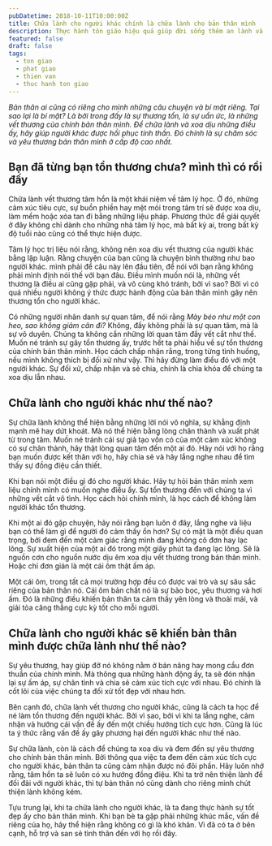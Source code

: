 ```yaml
---
pubDatetime: 2018-10-11T10:00:00Z
title: Chữa lành cho người khác chính là chữa lành cho bản thân mình
description: Thực hành tôn giáo hiệu quả giúp đời sống thêm an lành và hạnh phúc, giác ngộ nhiều điều hữu ích để đem lại năng lượng tích cực cho bản thân, và giá trị đẹp cho cộng đồng.
featured: false
draft: false
tags:
  - ton giao
  - phat giao
  - thien van
  - thuc hanh ton giao
---
```


_Bản thân ai cũng có riêng cho mình những câu chuyện và bí mật riêng. Tại sao lại là bí mật? Là bởi trong đấy là sự thương tổn, là sự uẩn ức, là những vết thương của chính bản thân mình. Để chữa lành và xoa dịu những điều ấy, hãy giúp người khác được hồi phục tinh thần. Đó chính là sự chăm sóc và yêu thương bản thân mình ở cấp độ cao nhất._

## Bạn đã từng bạn tổn thương chưa? mình thì có rồi đấy

Chữa lành vết thương tâm hồn là một khái niệm về tâm lý học. Ở đó, những cảm xúc tiêu cực, sự buồn phiền hay mệt mỏi trong tâm trí sẽ được xoa dịu, làm mềm hoặc xóa tan đi bằng những liệu pháp. Phương thức để giải quyết ở đây không chỉ dành cho những nhà tâm lý học, mà bất kỳ ai, trong bất kỳ độ tuổi nào cũng có thể thực hiện được.

Tâm lý học trị liệu nói rằng, không nên xoa dịu vết thương của người khác bằng lập luận. Rằng chuyện của bạn cũng là chuyện bình thường như bao người khác. mình phải để câu này lên đầu tiên, để nói với bạn rằng không phải mình định nói thế với bạn đâu. Điều mình muốn nói là, những vết thương là điều ai cũng gặp phải, và vô cùng khó tránh, bởi vì sao? Bởi vì có quá nhiều người không ý thức được hành động của bản thân mình gây nên thương tổn cho người khác.

Có những người nhân danh sự quan tâm, để nói rằng _Mày béo như một con heo, sao không giảm cân đi?_ Không, đấy không phải là sự quan tâm, mà là sự vô duyên. Chúng ta không cần những lời quan tâm đầy vết cắt như thế. Muốn né tránh sự gây tổn thương ấy, trước hết ta phải hiểu về sự tổn thương của chính bản thân mình. Học cách chấp nhận rằng, trong từng tình huống, nếu mình không thích bị đối xử như vậy. Thì hãy đừng làm điều đó với một người khác. Sự đối xử, chấp nhận và sẻ chia, chính là chìa khóa để chúng ta xoa dịu lẫn nhau.

## Chữa lành cho người khác như thế nào?

Sự chữa lành không thể hiện bằng những lời nói vô nghĩa, sự khẳng định mạnh mẽ hay dứt khoát. Mà nó thể hiện bằng lòng chân thành và xuất phát từ trong tâm. Muốn né tránh cái sự giả tạo vốn có của một cảm xúc không có sự chân thành, hãy thật lòng quan tâm đến một ai đó. Hãy nói với họ rằng bạn muốn được kết thân với họ, hãy chia sẻ và hãy lắng nghe nhau để tìm thấy sự đồng điệu cần thiết.

Khi bạn nói một điều gì đó cho người khác. Hãy tự hỏi bản thân mình xem liệu chính mình có muốn nghe điều ấy. Sự tổn thương đến với chúng ta vì những vết cắt vô tình. Học cách hỏi chính mình, là học cách để không làm người khác tổn thương.

Khi một ai đó gặp chuyện, hãy nói rằng bạn luôn ở đây, lắng nghe và liệu bạn có thể làm gì để người đó cảm thấy ổn hơn? Sự có mặt là một điều quan trọng, bởi đem đến một cảm giác rằng mình đang không cô đơn hay lạc lõng. Sự xuất hiện của một ai đó trong một giây phút ta đang lạc lõng. Sẽ là nguồn cơn cho nguồn nước dịu êm xoa dịu vết thương trong bản thân mình. Hoặc chỉ đơn giản là một cái ôm thật ấm áp.

Một cái ôm, trong tất cả mọi trường hợp đều có được vai trò và sự sâu sắc riêng của bản thân nó. Cái ôm bản chất nó là sự bảo bọc, yêu thương và hơi ấm. Đó là những điều khiến bản thân ta cảm thấy yên lòng và thoải mái, và giải tỏa căng thẳng cực kỳ tốt cho mỗi người.

## Chữa lành cho người khác sẽ khiến bản thân mình được chữa lành như thế nào?

Sự yêu thương, hay giúp đỡ nó không nằm ở bản năng hay mong cầu đơn thuần của chính mình. Mà thông qua những hành động ấy, ta sẽ đón nhận lại sự ấm áp, sự chân tình và chia sẻ cảm xúc tích cực với nhau. Đó chính là cốt lõi của việc chúng ta đối xử tốt đẹp với nhau hơn.

Bên cạnh đó, chữa lành vết thương cho người khác, cũng là cách ta học để né làm tổn thương đến người khác. Bởi vì sao, bởi vì khi ta lắng nghe, cảm nhận và hướng cái vấn đề ấy đến một chiều hướng tích cực hơn. Cũng là lúc ta ý thức rằng vấn đề ấy gây phương hại đến người khác như thế nào.

Sự chữa lành, còn là cách để chúng ta xoa dịu và đem đến sự yêu thương cho chính bản thân mình. Bởi thông qua việc ta đem đến cảm xúc tích cực cho người khác, bản thân ta cũng cảm nhận được nó đôi phần. Hãy luôn nhớ rằng, tâm hồn ta sẽ luôn có xu hướng đồng điệu. Khi ta trở nên thiện lành để đối đãi với người khác, thì tự bản thân nó cũng dành cho riêng mình chút thiện lành không kém.

Tựu trung lại, khi ta chữa lành cho người khác, là ta đang thực hành sự tốt đẹp ấy cho bản thân mình. Khi bạn bè ta gặp phải những khúc mắc, vấn đề riêng của họ, hãy thể hiện rằng không có gì là khó khăn. Vì đã có ta ở bên cạnh, hỗ trợ và san sẻ tình thân đến với họ rồi đây.
